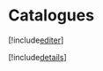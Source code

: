 # Catalogues

[!include[editer](catalogues.editer.autogen.md)]

[!include[details](catalogues.details.autogen.md)]























































































































